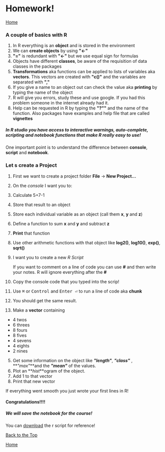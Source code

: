 # Homework!

[Home](https://alexpmagalhaes.github.io/R-course/index)

### A couple of basics with R

1. In R everything is an **object** and is stored in the environment
2. We can **create objects** by using **"<-"**
3. **"="** is redundant with **"<-"** but we use equal sign for formulas
4. Objects have different **classes**, be aware of the requisition of data classes in the packages
5. **Transformations** aka functions can be applied to lists of variables aka **vectors**. This vectors are created with **"c()"** and the variables are separated with **","**
6. If you give a name to an object out can check the value aka **printing** by typing the name of the object
7. R will give you errors, study these and use google. If you had this problem someone in the internet already had it.
8. Help can be requested in R by typing the **"?""** and the name of the function.
Also packages have examples and help file that are called **vignettes**

##### In R studio you have access to interactive warnings, auto-complete, scripting and notebook functions that make R really easy to use!

One important point is to understand the difference between **console**, **script** and **notebook**.

### Let s create a Project
1. First we want to create a project folder **File** -> **New Project...**

2. On the *console* I want you to:
  1. Calculate 5+7-1
  2. Store that result to an object
  3. Store each individual variable as an object (call them **x**, **y** and **z**)
  4. Define a function to sum **x** and **y** and subtract **z**
  5. **Print** that function
  6. Use other arithmetic functions with that object like  **log2()**, **log10()**, **exp()**, **sqrt()**

3. I want you to create a new *R Script*

    If  you want to comment on a line of code you can use **#** and then write your notes.
      R will ignore everything after the **#**
  1. Copy the console code that you typed into the scrip!
  2. Use <kbd>&#8984;</kbd> or <kbd>Control</kbd> and <kbd>Enter &#x23ce;</kbd> to run a line of code aka **chunk**
  3. You should get the same result.
  4. Make a **vector** containing
  * 4 twos
  * 6 threes
  * 8 fours
  * 8 fives
  * 4 sevens
  * 4 eights
  * 2 nines
  5. Get some information on the object like **_"length"_**, **_"class"_** , **_"max"_**and the **_"mean"_** of the values.
  6. Plot an **_hist_**ogram of the object.
  7. Add 1 to that vector
  8. Print that new vector


If everything went smooth you just wrote your first lines in R!
#### Congratulations!!!!

##### We will save the notebook for the course!

You can [download](https://alexpmagalhaes.github.io/SFB924-R-course/Materials/Scripts/Homework.R) the r script for reference!

[Back to the Top](#homework)

[Home](https://alexpmagalhaes.github.io/R-course/index)
